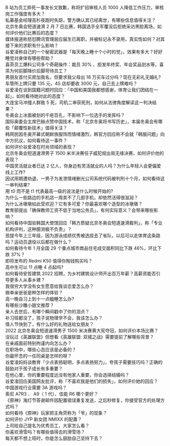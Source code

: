 B 站为员工猝死一事发长文致歉，称将扩招审核人员 1000 人降低工作压力，审核岗工作强度有多大？  
私募基金经理高杉夜跑时失踪，警方确认其已经离世，有哪些信息值得关注？  
北京冬奥会短道速滑 2 月 7 日比赛，韩国选手全军覆没后拒绝采访黑脸离场，如何评价他们比赛后的态度？  
媒体报道称怒怼腾讯管理层应届生已离职，并被标记永不录用，真实性如何？对其接下来的求职有什么影响？  
谷爱凌称自己的一个秘密武器是「每天晚上睡十个小时的觉」，效果有多大？好好睡觉对身体有哪些帮助？  
喜茶员工爆料公司多个奇葩操作：裁员 30% 、拒发年终奖、年会奖品划水等，喜茶为何前脚降价后脚苛待员工？  
男朋友首付买房加我名，但要求我父母出 18 万买车过分吗？现在无彩礼无婚礼?  
车管所上牌只要 135 元，4S 店却要收 3000 元，自己去上牌难吗？  
谷爱凌在谈到国籍问题时回应：「中国和美国我都想感谢，体育让我们团结在一起」，如何看待她对此的态度？  
大连宝马冲撞人群致 5 死，司机二审获死刑，如何从法律角度解读这一判决结果？  
冬奥会上冰面被划的千疮百孔，不影响下一位选手的发挥吗？  
国际奥委会主席巴赫点赞中国技术，称「北京冬奥将书写历史」，本届冬奥会有哪些「颠覆性新技术」值得关注？  
韩网民因冬奥开幕式朝鲜族服饰而情绪激烈，韩官方回应称不会就「韩服问题」向中方抗议，如何看待这一事件？  
如何评价谷爱凌在时尚领域的表现？  
北京冬奥会短道速滑男子 1500 米半决赛任子威犯规出局无缘决赛，如何评价他的表现？  
中国灵活就业者已达 2 亿人，你身边有灵活就业的人吗？为什么年轻人会更偏爱线上工作?  
因试用期遭劝退，一男子为发泄情绪删光公司系统代码被判刑十个月，如何看待这一审判结果?  
用 t0 而不是 t1 代表最高一级的说法是什么时候开始的?  
为什么一些路边的手机店一周卖不了几部手机，却依然活得很滋润？  
为什么冰墩墩如此受欢迎？它有多可爱？你最喜欢哪个造型的冰墩墩？  
教育部提出「确保教师工资不低于当地公务员」，有何实际意义？会带来哪些影响？  
如何看待中国驻韩国大使馆回应「韩方质疑北京冬奥会短道速滑裁判」，称「专业机构评判，这种臆测极不负责」？  
孩提今年上三年级，因为游泳成绩优秀被选拔去了省队，以后可以走体育这条路吗？运动员退役以后都在做什么？  
如何看待今年 1 月全国 29 个重点城市商品住宅成交面积同比下跌 46%，环比下跌 37%？  
即将发布的 Redmi K50 值得你掏钱购买吗？  
高中生可以 11 点睡 4 点起吗?  
如何看待安哲建筑 2022 招聘，为乡村建筑设计师开出百万年薪？高薪资能否引导更多人从事乡建？  
我很穷大学没有女生愿意给我谈恋爱怎么办？  
做单亲爸爸是种怎样的体验？  
高一晚自习上到十一点瞌睡怎么办?  
有哪些沙雕小甜文推荐？  
亲人去世后，有哪个瞬间戳中了你的泪点？  
补习班都没了，孩子说物理学不会，我该怎么办？  
情人节快到了，有什么好的礼物送给女朋友？  
2022 北京冬奥会短道速滑男子 1500 米决赛黄大宪夺冠，如何评价本场比赛？  
没玩过《英雄联盟》但想看《英雄联盟: 双城之战》需要提前了解哪些背景？  
在亲戚面前特别拘谨内向怎么办？  
在职场中，哪些心态应该是必备的？  
你最怀念的一任同桌是怎样的呀？  
谷爱凌妈妈谈教育「少点表扬聪明，多点表扬努力」，夸孩子需要技巧吗？正确的鼓励对于孩子成长有多重要？  
在他心里，你的重要程度远没有他家人重要，你会选择结婚吗？  
谷爱凌回应美国网友批评，称「不喜欢我是他们的损失」，如何评价她的回应？  
中国游戏行业需要 3A 游戏吗？  
索尼 A7R3 、 A9（ 1 代）、佳能 R6 哪个更好？  
《原神》海灯节答谢邮件因配置错误重复发送，之后秒修复，你接受官方的处理方式吗？  
如何看待《原神》玩家把主角荧称为「爷」的现象？  
如何评价 JYP 新女团 NMIXX 的配置？  
上司给自己提名为优秀员工，大家怎么看？  
你喜欢滑雪吗？有哪些值得去的滑雪场？  
每天都不想上班时，你是怎么鼓励自己坚持下去？  
